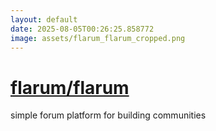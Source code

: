 ```yaml
---
layout: default
date: 2025-08-05T00:26:25.858772
image: assets/flarum_flarum_cropped.png
---
```


# [flarum/flarum](https://github.com/flarum/flarum)

simple forum platform for building communities
